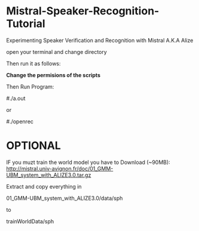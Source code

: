 Mistral-Speaker-Recognition-Tutorial
====================================

Experimenting Speaker Verification and Recognition with Mistral A.K.A Alize


open your terminal and change directory

Then run it as follows:

**Change the permisions of the scripts**

Then Run Program:

#./a.out

or

#./openrec


OPTIONAL
========
IF you muzt train the world model you have to Download (~90MB): http://mistral.univ-avignon.fr/doc/01_GMM-UBM_system_with_ALIZE3.0.tar.gz

Extract and copy everything in 

01_GMM-UBM_system_with_ALIZE3.0/data/sph

to

trainWorldData/sph